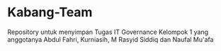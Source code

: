 # Kabang-Team
Repository untuk menyimpan Tugas IT Governance Kelompok 1 yang anggotanya Abdul Fahri, Kurniasih, M Rasyid Siddiq dan Naufal Mu'afa
